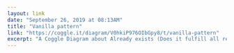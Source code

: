 ```yaml
---
layout: link 
date: "September 26, 2019 at 08:13AM"
title: "Vanilla pattern"
link: "https://coggle.it/diagram/V0hkiP976OIbGpy8/t/vanilla-pattern"
excerpt: "A Coggle Diagram about Already exists (Does it fulfill all requirements?) and Does not already exist"
---
```


